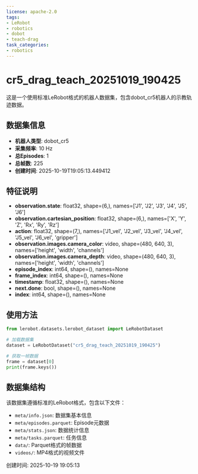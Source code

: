 ```yaml
---
license: apache-2.0
tags:
- LeRobot
- robotics
- dobot
- teach-drag
task_categories:
- robotics
---
```


# cr5_drag_teach_20251019_190425

这是一个使用标准LeRobot格式的机器人数据集，包含dobot_cr5机器人的示教轨迹数据。

## 数据集信息

- **机器人类型**: dobot_cr5
- **采集频率**: 10 Hz
- **总Episodes**: 1
- **总帧数**: 225
- **创建时间**: 2025-10-19T19:05:13.449412

## 特征说明

- **observation.state**: float32, shape=(6,), names=['J1', 'J2', 'J3', 'J4', 'J5', 'J6']
- **observation.cartesian_position**: float32, shape=(6,), names=['X', 'Y', 'Z', 'Rx', 'Ry', 'Rz']
- **action**: float32, shape=(7,), names=['J1_vel', 'J2_vel', 'J3_vel', 'J4_vel', 'J5_vel', 'J6_vel', 'gripper']
- **observation.images.camera_color**: video, shape=(480, 640, 3), names=['height', 'width', 'channels']
- **observation.images.camera_depth**: video, shape=(480, 640, 3), names=['height', 'width', 'channels']
- **episode_index**: int64, shape=(), names=None
- **frame_index**: int64, shape=(), names=None
- **timestamp**: float32, shape=(), names=None
- **next.done**: bool, shape=(), names=None
- **index**: int64, shape=(), names=None

## 使用方法

```python
from lerobot.datasets.lerobot_dataset import LeRobotDataset

# 加载数据集
dataset = LeRobotDataset("cr5_drag_teach_20251019_190425")

# 获取一帧数据
frame = dataset[0]
print(frame.keys())
```

## 数据集结构

该数据集遵循标准的LeRobot格式，包含以下文件：

- `meta/info.json`: 数据集基本信息
- `meta/episodes.parquet`: Episode元数据
- `meta/stats.json`: 数据统计信息
- `meta/tasks.parquet`: 任务信息
- `data/`: Parquet格式的帧数据
- `videos/`: MP4格式的视频文件

创建时间: 2025-10-19 19:05:13
